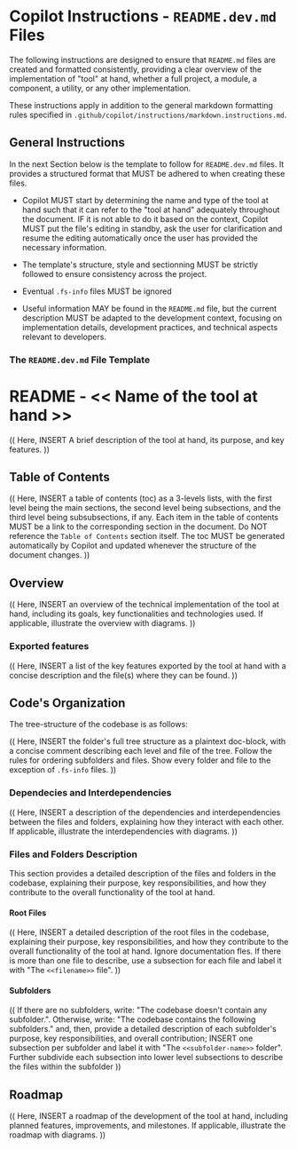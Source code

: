 # Copilot Instructions - `README.dev.md` Files

The following instructions are designed to ensure that `README.md` files are created and formatted consistently, providing a clear overview of the implementation of "tool" at hand, whether a full project, a module, a component, a utility, or any other implementation.

These instructions apply in addition to the general markdown formatting rules specified in `.github/copilot/instructions/markdown.instructions.md`.

## General Instructions

In the next Section below is the template to follow for `README.dev.md` files. It provides a structured format that MUST be adhered to when creating these files.

- Copilot MUST start by determining the name and type of the tool at hand such that it can refer to the "tool at hand" adequately throughout the document. IF it is not able to do it based on the context, Copilot MUST put the file's editing in standby, ask the user for clarification and resume the editing automatically once the user has provided the necessary information.

- The template's structure, style and sectionning MUST be strictly followed to ensure consistency across the project.

- Eventual `.fs-info` files MUST be ignored

- Useful information MAY be found in the `README.md` file, but the current description MUST be adapted to the development context, focusing on implementation details, development practices, and technical aspects relevant to developers.


### The `README.dev.md` File Template

<!-- << path-to-file >> -->
# README - << Name of the tool at hand >>

(( Here, INSERT A brief description of the tool at hand, its purpose, and key features. ))

## Table of Contents

(( Here, INSERT a table of contents (toc) as a 3-levels lists, with the first level being the main sections, the second level being subsections, and the third level being subsubsections, if any. Each item in the table of contents MUST be a link to the corresponding section in the document. Do NOT reference the `Table of Contents` section itself. The toc MUST be generated automatically by Copilot and updated whenever the structure of the document changes. ))

## Overview

(( Here, INSERT an overview of the technical implementation of the tool at hand, including its goals, key functionalities and technologies used. If applicable, illustrate the overview with diagrams. ))

### Exported features

(( Here, INSERT a list of the key features exported by the tool at hand with a concise description and the file(s) where they can be found. ))

## Code's Organization

The tree-structure of the codebase is as follows:

(( Here, INSERT the folder's full tree structure as a plaintext doc-block, with a concise comment describing each level and file of the tree. Follow the rules for ordering subfolders and files. Show every folder and file to the exception of `.fs-info` files. ))

### Dependecies and Interdependencies

(( Here, INSERT a description of the dependencies and interdependencies between the files and folders, explaining how they interact with each other. If applicable, illustrate the interdependencies with diagrams. ))

### Files and Folders Description

This section provides a detailed description of the files and folders in the codebase, explaining their purpose, key responsibilities, and how they contribute to the overall functionality of the tool at hand.

#### Root Files

(( Here, INSERT a detailed description of the root files in the codebase, explaining their purpose, key responsibilities, and how they contribute to the overall functionality of the tool at hand. Ignore documentation fles. If there is more than one file to describe, use a subsection for each file and label it with "The `<<filename>>` file". ))

#### Subfolders

(( If there are no subfolders, write: "The codebase doesn't contain any subfolder.". Otherwise, write: "The codebase contains the following subfolders." and, then, provide a detailed description of each subfolder's purpose, key responsibilities, and overall contribution; INSERT one subsection per subfolder and label it with "The `<<subfolder-name>>` folder". Further subdivide each subsection into lower level subsections to describe the files within the subfolder ))

## Roadmap

(( Here, INSERT a roadmap of the development of the tool at hand, including planned features, improvements, and milestones. If applicable, illustrate the roadmap with diagrams. ))
